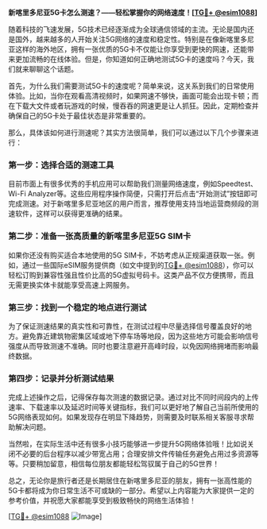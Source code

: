 **新喀里多尼亚5G卡怎么测速？——轻松掌握你的网络速度！[[TG💪+ @esim1088](https://t.me/s/esim1088)]**

随着科技的飞速发展，5G技术已经逐渐成为全球通信领域的主流。无论是国内还是国外，越来越多的人开始关注5G网络的速度和稳定性。特别是在像新喀里多尼亚这样的海外地区，拥有一张优质的5G卡不仅能让你享受到更快的网速，还能带来更加流畅的在线体验。但是，你知道如何正确地测试5G卡的速度吗？今天，我们就来聊聊这个话题。

首先，为什么我们需要测试5G卡的速度呢？简单来说，这关系到我们的日常使用体验。比如，当你在观看高清视频时，如果网速不够快，画面可能会出现卡顿；而在下载大文件或者玩游戏的时候，慢吞吞的网速更是让人抓狂。因此，定期检查并确保自己的5G卡处于最佳状态是非常重要的。

那么，具体该如何进行测速呢？其实方法很简单，我们可以通过以下几个步骤来进行：

### **第一步：选择合适的测速工具**
目前市面上有很多优秀的手机应用可以帮助我们测量网络速度，例如Speedtest、Wi-Fi Analyzer等。这些应用程序操作简便，只需打开后点击“开始测试”按钮即可完成测速。对于新喀里多尼亚地区的用户而言，推荐使用支持当地运营商频段的测速软件，这样可以获得更准确的结果。

### **第二步：准备一张高质量的新喀里多尼亚5G SIM卡**
如果你还没有购买适合本地使用的5G SIM卡，不妨考虑从正规渠道获取一张。例如，通过一些国际eSIM服务提供商（如文中提到的[TG💪+ @esim1088](https://t.me/s/esim1088)），你可以轻松订购到兼容性强且性价比高的5G虚拟号码卡。这类产品不仅方便携带，而且无需更换实体卡就能享受高速上网服务。

### **第三步：找到一个稳定的地点进行测试**
为了保证测速结果的真实性和可靠性，在测试过程中尽量选择信号覆盖良好的地方。避免靠近建筑物密集区域或地下停车场等地段，因为这些地方可能会影响信号强度从而导致测速不准确。同时也要注意避开高峰时段，以免因网络拥堵而影响最终数据。

### **第四步：记录并分析测试结果**
完成上述操作之后，记得保存每次测速的数据记录。通过对比不同时间段内的上传速率、下载速率以及延迟时间等关键指标，我们可以更好地了解自己当前所使用的5G网络表现如何。如果发现存在明显下降趋势，则需要及时联系相关客服寻求帮助解决问题。

当然啦，在实际生活中还有很多小技巧能够进一步提升5G网络体验哦！比如说关闭不必要的后台程序以减少带宽占用；合理安排文件传输任务避免占用过多资源等等。只要稍加留意，相信每位朋友都能轻松驾驭属于自己的5G世界！

总之，无论你是旅行者还是长期居住在新喀里多尼亚的朋友，拥有一张高性能的5G卡都将成为你日常生活不可或缺的一部分。希望以上内容能为大家提供一定的参考价值，并祝愿大家都能享受到极致畅快的网络生活体验！

[[TG💪+ @esim1088](https://t.me/s/esim1088) ![Image](https://i.postimg.cc/4NQfJmqS/Snipaste-2025-05-13-00-14-12.png)]